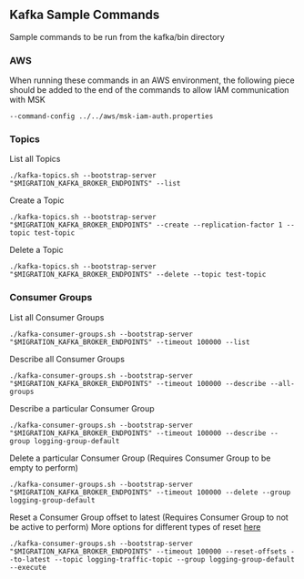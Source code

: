 ## Kafka Sample Commands

Sample commands to be run from the kafka/bin directory

### AWS

When running these commands in an AWS environment, the following piece should be added to the end of the commands to allow IAM communication with MSK
```shell
--command-config ../../aws/msk-iam-auth.properties
```

### Topics

List all Topics
```shell
./kafka-topics.sh --bootstrap-server "$MIGRATION_KAFKA_BROKER_ENDPOINTS" --list
```

Create a Topic
```shell
./kafka-topics.sh --bootstrap-server "$MIGRATION_KAFKA_BROKER_ENDPOINTS" --create --replication-factor 1 --topic test-topic
```

Delete a Topic
```shell
./kafka-topics.sh --bootstrap-server "$MIGRATION_KAFKA_BROKER_ENDPOINTS" --delete --topic test-topic
```

### Consumer Groups

List all Consumer Groups
```shell
./kafka-consumer-groups.sh --bootstrap-server "$MIGRATION_KAFKA_BROKER_ENDPOINTS" --timeout 100000 --list
```

Describe all Consumer Groups
```shell
./kafka-consumer-groups.sh --bootstrap-server "$MIGRATION_KAFKA_BROKER_ENDPOINTS" --timeout 100000 --describe --all-groups
```

Describe a particular Consumer Group
```shell
./kafka-consumer-groups.sh --bootstrap-server "$MIGRATION_KAFKA_BROKER_ENDPOINTS" --timeout 100000 --describe --group logging-group-default
```

Delete a particular Consumer Group (Requires Consumer Group to be empty to perform)
```shell
./kafka-consumer-groups.sh --bootstrap-server "$MIGRATION_KAFKA_BROKER_ENDPOINTS" --timeout 100000 --delete --group logging-group-default
```

Reset a Consumer Group offset to latest (Requires Consumer Group to not be active to perform)
More options for different types of reset [here](https://docs.cloudera.com/runtime/7.2.8/kafka-managing/topics/kafka-manage-cli-cgroups.html#pnavId2)
```shell
./kafka-consumer-groups.sh --bootstrap-server "$MIGRATION_KAFKA_BROKER_ENDPOINTS" --timeout 100000 --reset-offsets --to-latest --topic logging-traffic-topic --group logging-group-default --execute
```